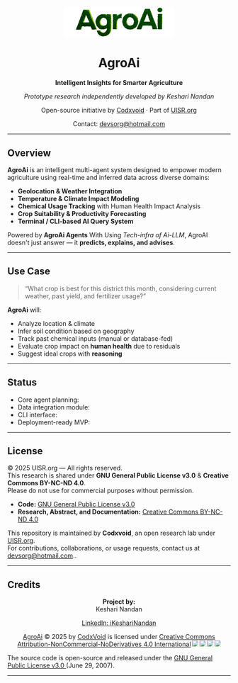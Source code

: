 <p align="center">
  <img src="https://github.com/codxvoid/AgroAi/blob/main/src/assets/agroai.png" alt="AgroAi Logo" width="250"/>
</p>

<h1 align="center">AgroAi</h1>
<p align="center"><strong>Intelligent Insights for Smarter Agriculture</strong></p>
<p align="center"><em>Prototype research independently developed by Keshari Nandan</em></p>
<p align="center">Open-source initiative by <a href="https://github.com/codxvoid">Codxvoid</a> · Part of <a href="https://uisr.org">UISR.org</a></p>
<p align="center">Contact: <a href="mailto:devsorg@hotmail.com">devsorg@hotmail.com</a></p>


---

##  Overview

**AgroAi** is an intelligent multi-agent system designed to empower modern agriculture using real-time and inferred data across diverse domains:

-  **Geolocation & Weather Integration**  
-  **Temperature & Climate Impact Modeling**  
-  **Chemical Usage Tracking** with Human Health Impact Analysis  
-  **Crop Suitability & Productivity Forecasting**  
-  **Terminal / CLI-based AI Query System**

Powered by **AgroAi Agents** With Using *Tech-infra of Ai-LLM*, AgroAI doesn't just answer — it **predicts, explains, and advises**.

---

##  Use Case

> “What crop is best for this district this month, considering current weather, past yield, and fertilizer usage?”

**AgroAi** will:
- Analyze location & climate
- Infer soil condition based on geography
- Track past chemical inputs (manual or database-fed)
- Evaluate crop impact on **human health** due to residuals
- Suggest ideal crops with **reasoning**

---

##  Status

- Core agent planning:   
- Data integration module:   
- CLI interface:   
- Deployment-ready MVP: 

---

##  License

© 2025 UISR.org — All rights reserved.  
This research is shared under **GNU General Public License v3.0** & **Creative Commons BY-NC-ND 4.0**.  
Please do not use for commercial purposes without permission.

- **Code:** [GNU General Public License v3.0](./LICENSE)  
- **Research, Abstract, and Documentation:** [Creative Commons BY-NC-ND 4.0](./LICENSE.docs)

This repository is maintained by **Codxvoid**, an open research lab under [UISR.org](https://uisr.org).  
For contributions, collaborations, or usage requests, contact us at [devsorg@hotmail.com](mailto:devsorg@hotmail.com)..

---

## Credits

<p align="center">
  <strong>Project by:</strong><br/>
  Keshari Nandan  
</p>

<p align="center">
  <a href="https://linkedin.com/in/ikesharinandan" target="_blank">LinkedIn: iKeshariNandan</a>
</p>

<p align="center">
  <a href="https://github.com/codxvoid/AgroAi">AgroAi</a> © 2025 by <a href="https://github.com/codxvoid">CodxVoid</a> is licensed under <a href="https://creativecommons.org/licenses/by-nc-nd/4.0/">Creative Commons Attribution-NonCommercial-NoDerivatives 4.0 International</a><img src="https://mirrors.creativecommons.org/presskit/icons/cc.svg" style="max-width: 1em;max-height:1em;margin-left: .2em;"><img src="https://mirrors.creativecommons.org/presskit/icons/by.svg" style="max-width: 1em;max-height:1em;margin-left: .2em;"><img src="https://mirrors.creativecommons.org/presskit/icons/nc.svg" style="max-width: 1em;max-height:1em;margin-left: .2em;"><img src="https://mirrors.creativecommons.org/presskit/icons/nd.svg" style="max-width: 1em;max-height:1em;margin-left: .2em;">
  <p>
   The source code is open-source and released under the
    <a
      href="https://www.gnu.org/licenses/gpl-3.0.en.html"
      className="underline"
      target="_blank"
      rel="noopener noreferrer"
    >
      GNU General Public License v3.0
    </a>
    (June 29, 2007).
  </p>
</p>

---
